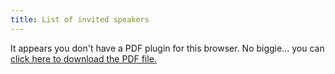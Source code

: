 ```yaml
---
title: List of invited speakers
---
```

<!-- <iframe class="doc" src="https://docs.google.com/document/d/e/2PACX-1vQvMqhB6HrDYDJzv5a4NGoZL_M-uDcQtKuVt4SmXvNwFT95M2VPflPcIDqdsWkl0Ml0Os5PTQhAfb74/pub?embedded=true" marginheight="0" marginwidth="0" width=800px height=1000px></iframe> -->
<!-- <iframe src="https://docs.google.com/presentation/d/e/2PACX-1vSrFFFMBXwSp44g1i6TaW_Fu7JwXyKnfnqOKSkL8l_gpRF66PPogb_7q7zEAXBUF9QIeniFg-qfcHnP/embed?start=false&loop=false&delayms=1000" frameborder="0" width="816" height="1085" allowfullscreen="true" mozallowfullscreen="true" webkitallowfullscreen="true" start="false" onclick="return false;"></iframe>   -->

<html lang="en">
<head>
  <meta charset="UTF-8">
  <meta name="viewport" content="width=device-width, initial-scale=1.0">
</head>
<body>

  <!-- Replace 'your-pdf-file.pdf' with the actual URL or file path of your PDF -->
  <object data="/assets/speakers - Sheet1.pdf" type="application/pdf" width="600" height="400" style="border: none;">
    <p>It appears you don't have a PDF plugin for this browser.
       No biggie... you can <a href="your-pdf-file.pdf">click here to download the PDF file.</a></p>
  </object>

</body>
</html>

<!-- <object data="/assets/speakers - Sheet1.pdf#toolbar=0" type="application/pdf" width="600" height="400">
  <p>It appears you don't have a PDF plugin for this browser.
     No biggie... you can <a href="/assets/speakers - Sheet1.pdf">click here to download the PDF file.</a></p>
</object> -->

